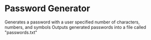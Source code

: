 # Password Generator
 Generates a password with a user specified number of characters, numbers, and symbols
Outputs generated passwords into a file called "passwords.txt"
